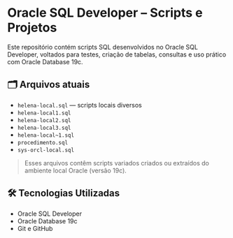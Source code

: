 # Oracle SQL Developer – Scripts e Projetos

Este repositório contém scripts SQL desenvolvidos no Oracle SQL Developer, voltados para testes, criação de tabelas, consultas e uso prático com Oracle Database 19c.

## 🗂 Arquivos atuais

- `helena-local.sql` — scripts locais diversos
- `helena-local1.sql`
- `helena-local2.sql`
- `helena-local3.sql`
- `helena-local~1.sql`
- `procedimento.sql`
- `sys-orcl-local.sql`

> Esses arquivos contêm scripts variados criados ou extraídos do ambiente local Oracle (versão 19c).

## 🛠 Tecnologias Utilizadas

- Oracle SQL Developer
- Oracle Database 19c
- Git e GitHub
